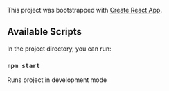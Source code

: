 This project was bootstrapped with [Create React App](https://github.com/facebook/create-react-app).

## Available Scripts

In the project directory, you can run:

### `npm start`

Runs project in development mode
